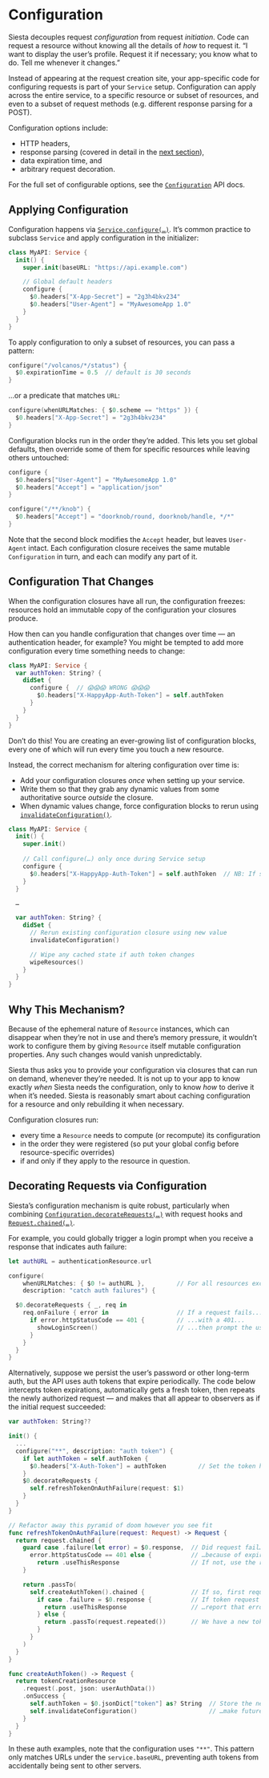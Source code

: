 # Configuration

Siesta decouples request _configuration_ from request _initiation_. Code can request a resource without knowing all the details of _how_ to request it. “I want to display the user’s profile. Request it if necessary; you know what to do. Tell me whenever it changes.”

Instead of appearing at the request creation site, your app-specific code for configuring requests is part of your `Service` setup. Configuration can apply across the entire service, to a specific resource or subset of resources, and even to a subset of request methods (e.g. different response parsing for a POST).

Configuration options include:

- HTTP headers,
- response parsing (covered in detail in the [next section](pipeline.md)),
- data expiration time, and
- arbitrary request decoration.

For the full set of configurable options, see the [`Configuration`](https://bustoutsolutions.github.io/siesta/api/Structs/Configuration.html) API docs.

## Applying Configuration

Configuration happens via [`Service.configure(…)`](https://bustoutsolutions.github.io/siesta/api/Classes/Service.html#//apple_ref/swift/Method/configure(_:requestMethods:description:configurer:)). It’s common practice to subclass `Service` and apply configuration in the initializer:

```swift
class MyAPI: Service {
  init() {
    super.init(baseURL: "https://api.example.com")

    // Global default headers
    configure {
      $0.headers["X-App-Secret"] = "2g3h4bkv234"
      $0.headers["User-Agent"] = "MyAwesomeApp 1.0"
    }
  }
}
```

To apply configuration to only a subset of resources, you can pass a pattern:

```swift
configure("/volcanos/*/status") {
  $0.expirationTime = 0.5  // default is 30 seconds
}
```

…or a predicate that matches `URL`:

```swift
configure(whenURLMatches: { $0.scheme == "https" }) {
  $0.headers["X-App-Secret"] = "2g3h4bkv234"
}
```

Configuration blocks run in the order they’re added. This lets you set global defaults, then override some of them for specific resources while leaving others untouched:

```swift
configure {
  $0.headers["User-Agent"] = "MyAwesomeApp 1.0"
  $0.headers["Accept"] = "application/json"
}

configure("/**/knob") {
  $0.headers["Accept"] = "doorknob/round, doorknob/handle, */*"
}
```

Note that the second block modifies the `Accept` header, but leaves `User-Agent` intact. Each configuration closure receives the same mutable `Configuration` in turn, and each can modify any part of it.

## Configuration That Changes

When the configuration closures have all run, the configuration freezes: resources hold an immutable copy of the configuration your closures produce.

How then can you handle configuration that changes over time — an authentication header, for example? You might be tempted to add more configuration every time something needs to change:

```swift
class MyAPI: Service {
  var authToken: String? {
    didSet {
      configure {  // 😱😱😱 WRONG 😱😱😱
        $0.headers["X-HappyApp-Auth-Token"] = self.authToken
      }
    }
  }
}
```

Don’t do this! You are creating an ever-growing list of configuration blocks, every one of which will run every time you touch a new resource.

Instead, the correct mechanism for altering configuration over time is:

- Add your configuration closures _once_ when setting up your service.
- Write them so that they grab any dynamic values from some authoritative source _outside_ the closure.
- When dynamic values change, force configuration blocks to rerun using [`invalidateConfiguration()`](https://bustoutsolutions.github.io/siesta/api/Classes/Service.html#//apple_ref/swift/Method/invalidateConfiguration()).

```swift
class MyAPI: Service {
  init() {
    super.init()
    
    // Call configure(…) only once during Service setup
    configure {
      $0.headers["X-HappyApp-Auth-Token"] = self.authToken  // NB: If service isn’t a singleton, use weak self
    }
  }

  …

  var authToken: String? {
    didSet {
      // Rerun existing configuration closure using new value
      invalidateConfiguration()

      // Wipe any cached state if auth token changes
      wipeResources()
    }
  }
}
```

## Why This Mechanism?

Because of the ephemeral nature of `Resource` instances, which can disappear when they’re not in use and there’s memory pressure, it wouldn’t work to configure them by giving `Resource` itself mutable configuration properties. Any such changes would vanish unpredictably.

Siesta thus asks you to provide your configuration via closures that can run on demand, whenever they’re needed. It is not up to your app to know exactly _when_ Siesta needs the configuration, only to know _how_ to derive it when it’s needed. Siesta is reasonably smart about caching configuration for a resource and only rebuilding it when necessary.

Configuration closures run:

- every time a `Resource` needs to compute (or recompute) its configuration
- in the order they were registered (so put your global config before resource-specific overrides)
- if and only if they apply to the resource in question.

## Decorating Requests via Configuration

Siesta’s configuration mechanism is quite robust, particularly when combining [`Configuration.decorateRequests(…)`](https://bustoutsolutions.github.io/siesta/api/Structs/Configuration.html#//apple_ref/swift/Method/decorateRequests(with:)) with request hooks and [`Request.chained(…)`](https://bustoutsolutions.github.io/siesta/api/Protocols/Request.html#//apple_ref/swift/Method/chained(whenCompleted:)).

For example, you could globally trigger a login prompt when you receive a response that indicates auth failure:

```swift
let authURL = authenticationResource.url

configure(
    whenURLMatches: { $0 != authURL },         // For all resources except auth:
    description: "catch auth failures") {

  $0.decorateRequests { _, req in
    req.onFailure { error in                   // If a request fails...
      if error.httpStatusCode == 401 {         // ...with a 401...
        showLoginScreen()                      // ...then prompt the user to log in
      }
    }
  }
}
```

Alternatively, suppose we persist the user’s password or other long-term auth, but the API uses auth tokens that expire periodically. The code below intercepts token expirations, automatically gets a fresh token, then repeats the newly authorized request — and makes that all appear to observers as if the initial request succeeded:

```swift
var authToken: String??

init() {
  ...
  configure("**", description: "auth token") {
    if let authToken = self.authToken {
      $0.headers["X-Auth-Token"] = authToken         // Set the token header from a var that we can update
    }
    $0.decorateRequests {
      self.refreshTokenOnAuthFailure(request: $1)
    }
  }
}

// Refactor away this pyramid of doom however you see fit
func refreshTokenOnAuthFailure(request: Request) -> Request {
  return request.chained {
    guard case .failure(let error) = $0.response,  // Did request fail…
      error.httpStatusCode == 401 else {           // …because of expired token?
        return .useThisResponse                    // If not, use the response we got.
    }

    return .passTo(
      self.createAuthToken().chained {             // If so, first request a new token, then:
        if case .failure = $0.response {           // If token request failed…
          return .useThisResponse                  // …report that error.
        } else {
          return .passTo(request.repeated())       // We have a new token! Repeat the original request.
        }
      }
    )
  }
}

func createAuthToken() -> Request {
  return tokenCreationResource
    .request(.post, json: userAuthData())
    .onSuccess {
      self.authToken = $0.jsonDict["token"] as? String  // Store the new token, then…
      self.invalidateConfiguration()                    // …make future requests use it
    }
  }
}
```

In these auth examples, note that the configuration uses `"**"`. This pattern only matches URLs under the `service.baseURL`, preventing auth tokens from accidentally being sent to other servers.
